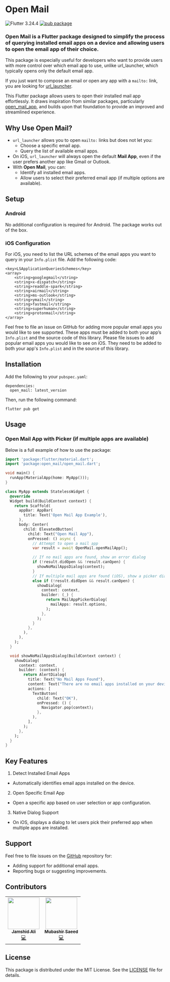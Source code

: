 # Open Mail

![Flutter 3.24.4](https://img.shields.io/badge/Flutter-3.24.4-blue)
[![pub package](https://img.shields.io/pub/v/open_mail.svg?label=open_mail&color=blue)](https://pub.dev/packages/open_mail)

### Open Mail is a Flutter package designed to simplify the process of querying installed email apps on a device and allowing users to open the email app of their choice.

This package is especially useful for developers who want to provide users with more control over which email app to use, unlike url_launcher, which typically opens only the default email app.

If you just want to compose an email or open any app with a `mailto:` link, you are looking for [url_launcher](https://pub.dev/packages/url_launcher).

This Flutter package allows users to open their installed mail app effortlessly. It draws inspiration from similar packages, particularly [open_mail_app](https://pub.dev/packages/open_mail_app), and builds upon that foundation to provide an improved and streamlined experience.

## Why Use Open Mail?

- `url_launcher` allows you to open `mailto:` links but does not let you:
  - Choose a specific email app.
  - Query the list of available email apps.
- On iOS, `url_launcher` will always open the default **Mail App**, even if the user prefers another app like Gmail or Outlook.
- With **Open Mail**, you can:
  - Identify all installed email apps.
  - Allow users to select their preferred email app (if multiple options are available).

## Setup

### Android

No additional configuration is required for Android. The package works out of the box.

### iOS Configuration

For iOS, you need to list the URL schemes of the email apps you want to query in your `Info.plist` file. Add the following code:

```
<key>LSApplicationQueriesSchemes</key>
<array>
    <string>googlegmail</string>
    <string>x-dispatch</string>
    <string>readdle-spark</string>
    <string>airmail</string>
    <string>ms-outlook</string>
    <string>ymail</string>
    <string>fastmail</string>
    <string>superhuman</string>
    <string>protonmail</string>
</array>
```

Feel free to file an issue on GitHub for adding more popular email apps you would like to see supported. These apps must be added to both your app’s `Info.plist` and the source code of this library.
Please file issues to add popular email apps you would like to see on iOS. They need to be added to both your app's `Info.plist` and in the source of this library.

## Installation

Add the following to your `pubspec.yaml`:

```
dependencies:
  open_mail: latest_version
```

Then, run the following command:

```
flutter pub get
```

## Usage

### Open Mail App with Picker (if multiple apps are available)

Below is a full example of how to use the package:

```dart
import 'package:flutter/material.dart';
import 'package:open_mail/open_mail.dart';

void main() {
  runApp(MaterialApp(home: MyApp()));
}

class MyApp extends StatelessWidget {
  @override
  Widget build(BuildContext context) {
    return Scaffold(
      appBar: AppBar(
        title: Text('Open Mail App Example'),
      ),
      body: Center(
        child: ElevatedButton(
          child: Text("Open Mail App"),
          onPressed: () async {
            // Attempt to open a mail app
            var result = await OpenMail.openMailApp();

            // If no mail apps are found, show an error dialog
            if (!result.didOpen && !result.canOpen) {
              showNoMailAppsDialog(context);
            }
            // If multiple mail apps are found (iOS), show a picker dialog
            else if (!result.didOpen && result.canOpen) {
              showDialog(
                context: context,
                builder: (_) {
                  return MailAppPickerDialog(
                    mailApps: result.options,
                  );
                },
              );
            }
          },
        ),
      ),
    );
  }

  void showNoMailAppsDialog(BuildContext context) {
    showDialog(
      context: context,
      builder: (context) {
        return AlertDialog(
          title: Text("No Mail Apps Found"),
          content: Text("There are no email apps installed on your device."),
          actions: [
            TextButton(
              child: Text("OK"),
              onPressed: () {
                Navigator.pop(context);
              },
            ),
          ],
        );
      },
    );
  }
}
```

## Key Features

1. Detect Installed Email Apps

- Automatically identifies email apps installed on the device.

2. Open Specific Email App

- Open a specific app based on user selection or app configuration.

3. Native Dialog Support

- On iOS, displays a dialog to let users pick their preferred app when multiple apps are installed.

## Support

Feel free to file issues on the [GitHub](https://github.com/Cuboid-Inc/open_mail) repository for:

- Adding support for additional email apps.
- Reporting bugs or suggesting improvements.

## Contributors

<table>
  <tr>
   <td align="center"><a href="https://github.com/mrcse"><img src="https://avatars.githubusercontent.com/u/73348512?v=4" width="100px;" alt=""/><br /><sub><b>Jamshid Ali</b></sub></a><br /><a href="https://github.com/mrcse" title="Code">💻</a></td>
  <td align="center"><a href="https://github.com/Mubashir-Saeed1"><img src="https://avatars.githubusercontent.com/u/58908265?v=4" width="100px;" alt=""/><br /><sub><b>Mubashir Saeed</b></sub></a><br />
  <a href="https://github.com/Mubashir-Saeed1" title="Code">💻</a></td>
   
  </tr>
</table>

## License

This package is distributed under the MIT License. See the [LICENSE](https://raw.githubusercontent.com/Cuboid-Inc/open_mail/main/LICENSE) file for details.
